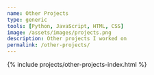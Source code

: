```yaml
---
name: Other Projects
type: generic
tools: [Python, JavaScript, HTML, CSS]
image: /assets/images/projects.png
description: Other projects I worked on
permalink: /other-projects/
---
```


{% include projects/other-projects-index.html %}
